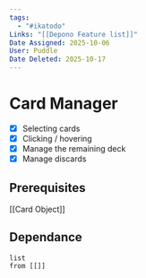```yaml
---
tags:
  - "#ikatodo"
Links: "[[Depono Feature list]]"
Date Assigned: 2025-10-06
User: Puddle
Date Deleted: 2025-10-17
---
```

# Card Manager
- [x] Selecting cards
- [x] Clicking / hovering
- [x] Manage the remaining deck
- [x] Manage discards
## Prerequisites
[[Card Object]]
## Dependance
```dataview
list
from [[]]
```
